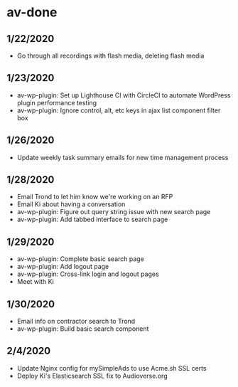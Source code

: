 # av-done

## 1/22/2020

- Go through all recordings with flash media, deleting flash media

## 1/23/2020

- av-wp-plugin: Set up Lighthouse CI with CircleCI to automate WordPress plugin performance testing
- av-wp-plugin: Ignore control, alt, etc keys in ajax list component filter box

## 1/26/2020

- Update weekly task summary emails for new time management process

## 1/28/2020

- Email Trond to let him know we're working on an RFP
- Email Ki about having a conversation
- av-wp-plugin: Figure out query string issue with new search page
- av-wp-plugin: Add tabbed interface to search page

## 1/29/2020

- av-wp-plugin: Complete basic search page
- av-wp-plugin: Add logout page
- av-wp-plugin: Cross-link login and logout pages
- Meet with Ki

## 1/30/2020

- Email info on contractor search to Trond
- av-wp-plugin: Build basic search component

## 2/4/2020

- Update Nginx config for mySimpleAds to use Acme.sh SSL certs
- Deploy Ki's Elasticsearch SSL fix to Audioverse.org
